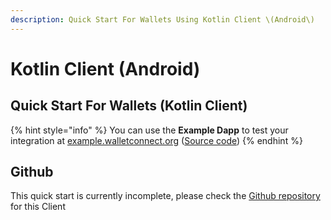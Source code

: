 ```yaml
---
description: Quick Start For Wallets Using Kotlin Client \(Android\)
---
```


# Kotlin Client \(Android\)

## Quick Start For Wallets \(Kotlin Client\)

{% hint style="info" %}
You can use the **Example Dapp** to test your integration at [example.walletconnect.org](https://example.walletconnect.org) \([Source code](https://github.com/ConnectWallets/walletconnect-example-dapp)\)
{% endhint %}

## Github

This quick start is currently incomplete, please check the [Github repository](https://github.com/ConnectWallets/kotlin-walletconnect-lib) for this Client

